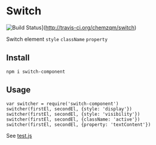 # Switch

![Build Status](https://secure.travis-ci.org/chemzqm/switch.png)](http://travis-ci.org/chemzqm/switch)

Switch element `style` `className` `property`

## Install

    npm i switch-component

## Usage

```
var switcher = require('switch-component')
switcher(firstEl, secondEl, {style: 'display'})
switcher(firstEl, secondEl, {style: 'visibility'})
switcher(firstEl, secondEl, {className: 'active'})
switcher(firstEl, secondEl, {property: 'textContent'})
```

See [test.js](https://github.com/chemzqm/switch/blob/master/test/test.js)
